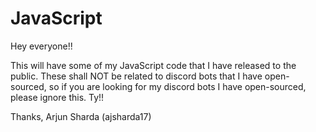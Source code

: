 # JavaScript

Hey everyone!!

This will have some of my JavaScript code that I have released to the public. These shall NOT be related to discord bots that I have open-sourced, so if you are looking for my discord bots I have open-sourced, please ignore this. Ty!!

Thanks,
Arjun Sharda (ajsharda17)
